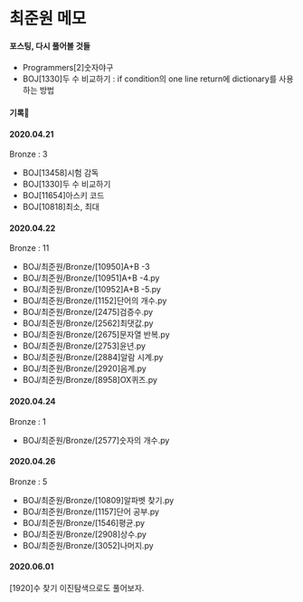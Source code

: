 # 최준원 메모
#### 포스팅, 다시 풀어볼 것들
- Programmers[2]숫자야구
- BOJ[1330]두 수 비교하기 : if condition의 one line return에 dictionary를 사용하는 방법
#### 기록:date:
#### 2020.04.21
Bronze : 3
- BOJ[13458]시험 감독
- BOJ[1330]두 수 비교하기
- BOJ[11654]아스키 코드
- BOJ[10818]최소, 최대

#### 2020.04.22
Bronze : 11
- BOJ/최준원/Bronze/[10950]A+B -3
- BOJ/최준원/Bronze/[10951]A+B -4.py
- BOJ/최준원/Bronze/[10952]A+B -5.py
- BOJ/최준원/Bronze/[1152]단어의 개수.py
- BOJ/최준원/Bronze/[2475]검증수.py
- BOJ/최준원/Bronze/[2562]최댓값.py
- BOJ/최준원/Bronze/[2675]문자열 반복.py
- BOJ/최준원/Bronze/[2753]윤년.py
- BOJ/최준원/Bronze/[2884]알람 시계.py
- BOJ/최준원/Bronze/[2920]음계.py
- BOJ/최준원/Bronze/[8958]OX퀴즈.py

#### 2020.04.24
Bronze : 1
- BOJ/최준원/Bronze/[2577]숫자의 개수.py

#### 2020.04.26
Bronze : 5
- BOJ/최준원/Bronze/[10809]알파벳 찾기.py
- BOJ/최준원/Bronze/[1157]단어 공부.py
- BOJ/최준원/Bronze/[1546]평균.py
- BOJ/최준원/Bronze/[2908]상수.py
- BOJ/최준원/Bronze/[3052]나머지.py

#### 2020.06.01
[1920]수 찾기 이진탐색으로도 풀어보자.